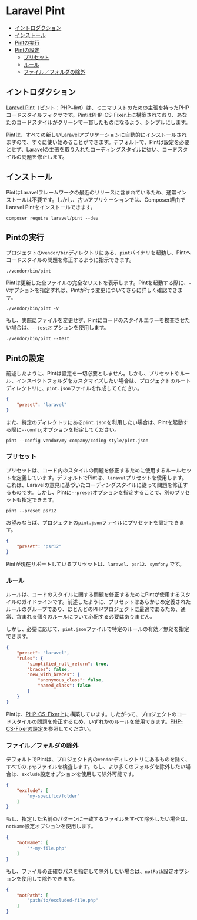 # Laravel Pint

- [イントロダクション](#introduction)
- [インストール](#installation)
- [Pintの実行](#running-pint)
- [Pintの設定](#configuring-pint)
    - [プリセット](#presets)
    - [ルール](#rules)
    - [ファイル／フォルダの除外](#excluding-files-or-folders)

<a name="introduction"></a>
## イントロダクション

[Laravel Pint](https://github.com/laravel/pint)（ピント：PHP+lint）は、ミニマリストのための主張を持ったPHPコードスタイルフィクサです。PintはPHP-CS-Fixer上に構築されており、あなたのコードスタイルがクリーンで一貫したものになるよう、シンプルにします。

Pintは、すべての新しいLaravelアプリケーションに自動的にインストールされますので、すぐに使い始めることができます。デフォルトで、Pintは設定を必要とせず、Laravelの主張を取り入れたコーディングスタイルに従い、コードスタイルの問題を修正します。

<a name="installation"></a>
## インストール

PintはLaravelフレームワークの最近のリリースに含まれているため、通常インストールは不要です。しかし、古いアプリケーションでは、Composer経由でLaravel Pintをインストールできます。

```shell
composer require laravel/pint --dev
```

<a name="running-pint"></a>
## Pintの実行

プロジェクトの`vendor/bin`ディレクトリにある、`pint`バイナリを起動し、Pintへコードスタイルの問題を修正するように指示できます。

```shell
./vendor/bin/pint
```

Pintは更新した全ファイルの完全なリストを表示します。Pintを起動する際に、`-V`オプションを指定すれば、Pintが行う変更についてさらに詳しく確認できます。

```shell
./vendor/bin/pint -V
```

もし、実際にファイルを変更せず、Pintにコードのスタイルエラーを検査させたい場合は、`--test`オプションを使用します。

```shell
./vendor/bin/pint --test
```

<a name="configuring-pint"></a>
## Pintの設定

前述したように、Pintは設定を一切必要としません。しかし、プリセットやルール、インスペクトフォルダをカスタマイズしたい場合は、プロジェクトのルートディレクトリに、`pint.json`ファイルを作成してください。

```json
{
    "preset": "laravel"
}
```

また、特定のディレクトリにある`pint.json`を利用したい場合は、Pintを起動する際に`--config`オプションを指定してください。

```shell
pint --config vendor/my-company/coding-style/pint.json
```

<a name="presets"></a>
### プリセット

プリセットは、コード内のスタイルの問題を修正するために使用するルールセットを定義しています。デフォルトでPintは、`laravel`プリセットを使用します。これは、Laravelの意見に基づいたコーディングスタイルに従って問題を修正するものです。しかし、Pintに`--preset`オプションを指定することで、別のプリセットも指定できます。

```shell
pint --preset psr12
```

お望みならば、プロジェクトの`pint.json`ファイルにプリセットを設定できます。

```json
{
    "preset": "psr12"
}
```

Pintが現在サポートしているプリセットは、`laravel`、`psr12`、`symfony` です。

<a name="rules"></a>
### ルール

ルールは、コードのスタイルに関する問題を修正するためにPintが使用するスタイルのガイドラインです。前述したように、プリセットはあらかじめ定義されたルールのグループであり、ほとんどのPHPプロジェクトに最適であるため、通常、含まれる個々のルールについて心配する必要はありません。

しかし、必要に応じて、`pint.json`ファイルで特定のルールの有効／無効を指定できます。

```json
{
    "preset": "laravel",
    "rules": {
        "simplified_null_return": true,
        "braces": false,
        "new_with_braces": {
            "anonymous_class": false,
            "named_class": false
        }
    }
}
```

Pintは、[PHP-CS-Fixer](https://github.com/FriendsOfPHP/PHP-CS-Fixer)上に構築しています。したがって、プロジェクトのコードスタイルの問題を修正するため、いずれかのルールを使用できます。[PHP-CS-Fixerの設定](https://mlocati.github.io/php-cs-fixer-configurator)を参照してください。

<a name="excluding-files-or-folders"></a>
### ファイル／フォルダの除外

デフォルトでPintは、プロジェクト内の`vendor`ディレクトリにあるものを除く、すべての`.php`ファイルを検査します。もし、より多くのフォルダを除外したい場合は、`exclude`設定オプションを使用して除外可能です。

```json
{
    "exclude": [
        "my-specific/folder"
    ]
}
```

もし、指定した名前のパターンに一致するファイルをすべて除外したい場合は、`notName`設定オプションを使用します。

```json
{
    "notName": [
        "*-my-file.php"
    ]
}
```

もし、ファイルの正確なパスを指定して除外したい場合は、`notPath`設定オプションを使用して除外できます。

```json
{
    "notPath": [
        "path/to/excluded-file.php"
    ]
}
```
